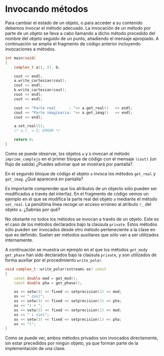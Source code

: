 # Invocando métodos

Para cambiar el estado de un objeto, o para acceder a su contenido debemos invocar el método adecuado. La invocación de un método por parte de un objeto se lleva a cabo llamando a dicho método precedido del nombre del objeto seguido de un punto, añadiendo el mensaje apropiado. A continuación se amplía el fragmento de código anterior incluyendo invocaciones a métodos.

```cpp
int main(void)
{
    complex_t a(1, 2), b;

    cout << endl;
    a.write_cartesian(cout);
    cout << endl;
    b.write_cartesian(cout);
    cout << endl;
    cout << endl;

    cout << "Parte real      : "<< a.get_real()   << endl;
    cout << "Parte imaginaria: "<< a.get_imag()   << endl;
    cout << endl;

    a.set_real(5);
    /* a.r_ = 5; ERROR */

    return 0;
}
```

Como se puede observar, los objetos `a` y `b` invocan al método `imprime_complejo` en el primer bloque de código con el mensaje `(cout)` \(un flujo de salida\) ¿Puedes adivinar qué se mostrará por pantalla?.

En el segundo bloque de código el objeto `a` invoca los métodos `get_real` y `get_imag`. ¿Qué aparecerá en pantalla?

Es importante comprender que los atributos de un objecto sólo pueden ser modificados a través del interfaz. En el fragmento de código vemos un ejemplo en el que se modifica la parte real del objeto `a` mediante el método `set_real`. La penúltima línea recoge un acceso erróneo al atributo `r_` del objeto `a`. ¿Sabrías por qué?

No obstante no todos los métodos se invocan a través de un objeto. Este es el caso de los métodos declarados bajo la claúsula `private`. Estos métodos sólo pueden ser invocados desde otro método perteneciente a la clase en que es definido. Suelen ser métodos auxiliares que sólo van a ser utilizados internamente.

A continuación se muestra un ejemplo en el que los métodos `get_mod`y `get_phase` han sido declarados bajo la claúsula `private`, y son utilizados de forma auxiliar por el procedimiento `write_polar`.

```cpp
void complex_t::write_polar(ostream& os) const
{
    const double mod = get_mod();
    const double pha = get_phase();

    os << setw(3) << fixed << setprecision(1) << mod;
    os << " cos(";
    os << setw(3) << fixed << setprecision(1) << pha;
    os << ") + ";
    os << setw(3) << fixed << setprecision(1) << mod;
    os << " i sin(";
    os << setw(3) << fixed << setprecision(1) << pha;
    os << ")";
}
```

Como se puede ver, ambos métodos privados son invocados directamente, sin estar precedidos por ningún objeto, ya que forman parte de la implementación de una clase.

